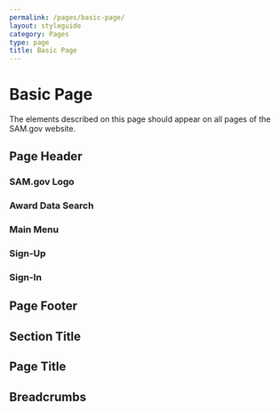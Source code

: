 ```yaml
---
permalink: /pages/basic-page/
layout: styleguide
category: Pages
type: page
title: Basic Page
---
```


# Basic Page
The elements described on this page should appear on all pages of the SAM.gov website.

## Page Header

### SAM.gov Logo

### Award Data Search

### Main Menu

### Sign-Up

### Sign-In

## Page Footer

## Section Title

## Page Title

## Breadcrumbs
